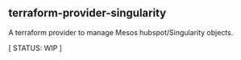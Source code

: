 terraform-provider-singularity
------------------------------

A terraform provider to manage Mesos hubspot/Singularity objects.

[ STATUS: WIP ]